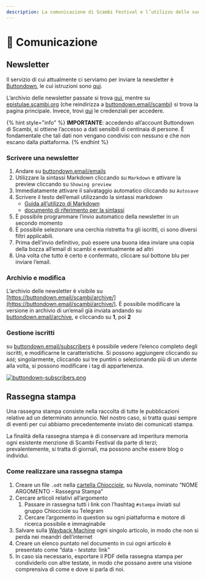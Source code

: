 ```yaml
---
description: La comunicazione di Scambi Festival e l’utilizzo delle sue piattaforme
---
```


# 💌 Comunicazione

## Newsletter

Il servizio di cui attualmente ci serviamo per inviare la newsletter è [Buttondown](https://buttondown.email), le cui istruzioni sono [qui](piattaforme-e-strumenti/buttondown.md).

L’archivio delle newsletter passate si trova [qui](https://buttondown.email/scambi/archive/), mentre su [epistulae.scambi.org](https://epistulae.scambi.org) (che reindirizza a [buttondown.email/scambi](https://buttondown.email/scambi/)) si trova la pagina principale. Invece, trovi [qui](https://nuvola.scambi.org/apps/passwords/) le credenziali per accedere.

{% hint style="info" %}
**IMPORTANTE**: accedendo all’account Buttondown di Scambi, si ottiene l’accesso a dati sensibili di centinaia di persone. È fondamentale che tali dati non vengano condivisi con nessuno e che non escano dalla piattaforma.
{% endhint %}

### Scrivere una newsletter

1. Andare su [buttondown.email/emails](https://buttondown.email/emails)
2. Utilizzare la sintassi Markdown cliccando su `Markdown` e attivare la preview cliccando su `Showing preview`
3. Immediatamente attivare il salvataggio automatico cliccando su `Autosave`
4. Scrivere il testo dell’email utilizzando la sintassi markdown
   * [Guida all’utilizzo di Markdown](https://www.markdownguide.org/getting-started/)
   * [documento di riferimento per la sintassi](https://www.markdownguide.org/cheat-sheet/)
5. È possibile programmare l’invio automatico della newsletter in un secondo momento
6. È possibile selezionare una cerchia ristretta fra gli iscritti, ci sono diversi filtri applicabili.
7. Prima dell’invio definitivo, può essere una buona idea inviare una copia della bozza all’email di scambi e eventualmente ad altri
8. Una volta che tutto è certo e confermato, cliccare sul bottone blu per inviare l’email.

### Archivio e modifica

L’archivio delle newsletter è visibile su [https://buttondown.email/scambi/archive/](https://buttondown.email/scambi/archive/). È possibile modificare la versione in archivio di un’email già inviata andando su [buttondown.email/archive](https://buttondown.email/archive), e cliccando su **1**, poi **2**

### Gestione iscritti

su [buttondown.email/subscribers](https://buttondown.email/subscribers) è possibile vedere l’elenco completo degli iscritti, e modificarne le caratteristiche. Si possono aggiungere cliccando su `Add`; singolarmente, cliccando sui tre puntini o selezionando più di un utente alla volta, si possono modificare i tag di appartenenza.

[![buttondown-subscribers.png](https://wiki.scambi.org/uploads/images/gallery/2022-02/scaled-1680-/buttondown-subscribers.png)](https://wiki.scambi.org/uploads/images/gallery/2022-02/buttondown-subscribers.png)

## Rassegna stampa

Una rassegna stampa consiste nella raccolta di tutte le pubblicazioni relative ad un determinato annuncio. Nel nostro caso, si tratta quasi sempre di eventi per cui abbiamo precedentemente inviato dei comunicati stampa.

La finalità della rassegna stampa è di conservare ad imperitura memoria ogni esistente menzione di Scambi Festival da parte di terzi; prevalentemente, si tratta di giornali, ma possono anche essere blog o individui.

### Come realizzare una rassegna stampa

1. Creare un file `.odt` nella [cartella _Chiocciole_](https://nuvola.scambi.org/f/84568), su Nuvola, nominato “NOME ARGOMENTO - Rassegna Stampa”
2. Cercare articoli relativi all’argomento
   1. Passare in rassegna tutti i link con l’hashtag `#stampa` inviati sul gruppo Chiocciole su Telegram
   2. Cercare l’argomento in question su ogni piattaforma e motore di ricerca possibile e immaginabile
3. Salvare sulla [Wayback Machine](https://web.archive.org) ogni singolo articolo, in modo che non si perda nei meandri dell’internet
4. Creare un elenco puntato nel documento in cui ogni articolo è presentato come “data - _testata_: link”
5. In caso sia necessario, esportare il PDF della rassegna stampa per condividerlo con altre testate, in modo che possano avere una visione comprensiva di come e dove si parla di noi.
